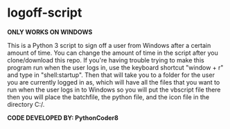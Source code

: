 # logoff-script
**ONLY WORKS ON WINDOWS**

This is a Python 3 script to sign off a user from Windows after a certain amount of time. You can change the amount of time in the script after you clone/download this repo. If you're having trouble trying to make this program run when the user logs in, use the keyboard shortcut "window + r" and type in "shell:startup". Then that will take you to a folder for the user you are currently logged in as, which will have all the files that you want to run when the user logs in to Windows so you will put the vbscript file there then you will place the batchfile, the python file, and the icon file in the directory C:/.

**CODE DEVELOPED BY: PythonCoder8**
